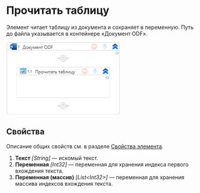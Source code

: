 # Прочитать таблицу

Элемент читает таблицу из документа и сохраняет в переменную. Путь до файла указывается в контейнере «Документ ODF».

![](<../../../.gitbook/assets1/windows_items/odf-read-table.png>)


## Свойства

Описание общих свойств см. в разделе [Свойства элемента](https://docs.primo-rpa.ru/primo-rpa/primo-studio/process/elements#svoistva-elementa).


1. **Текст** *[String]* — искомый текст.  
2. **Переменная** *[Int32]* — переменная для хранения индекса первого вхождения текста. 
3. **Переменная (массив)** *[List\<Int32>]* — переменная для хранения массива индексов вхождения текста.
